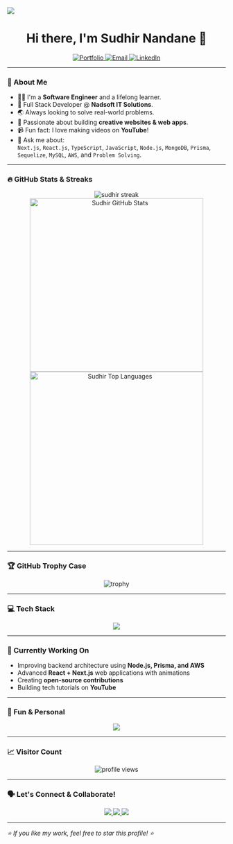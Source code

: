 <img widht="100%" src="https://camo.githubusercontent.com/48ec00ed4c84e771db4a1db90b56352923a8d644452a32b434d68e97006c9337/68747470733a2f2f63686b736b696c6c732e636f6d2f77702d636f6e74656e742f75706c6f6164732f323032302f30342f504e432d416e696d617465642d42616e6e6572732e676966" />

<h1 align="center">Hi there, I'm Sudhir Nandane 👋</h1>

<p align="center">
  <a href="https://codersudhir.github.io/">
    <img src="https://img.shields.io/badge/Portfolio-18A303?style=for-the-badge&logo=ionic&logoColor=white" alt="Portfolio"/>
  </a>
  <a href="mailto:nandanesudhir1@gmail.com">
    <img src="https://img.shields.io/badge/Gmail-D14836?style=for-the-badge&logo=gmail&logoColor=white" alt="Email"/>
  </a>
  <a href="https://www.linkedin.com/in/sudhir-nandane-38843212a/">
    <img src="https://img.shields.io/badge/LinkedIn-0077B5?style=for-the-badge&logo=linkedin&logoColor=white" alt="LinkedIn"/>
  </a>
</p>

---

### 🚀 About Me
- 🧑‍💻 I'm a **Software Engineer** and a lifelong learner.
- 🌱 Full Stack Developer @ **Nadsoft IT Solutions**.
- 🌏 Always looking to solve real-world problems.
- 🎨 Passionate about building **creative websites & web apps**.
- 📹 Fun fact: I love making videos on **YouTube**!
- 💬 Ask me about:  
  `Next.js`, `React.js`, `TypeScript`, `JavaScript`, `Node.js`, `MongoDB`, `Prisma`, `Sequelize`, `MySQL`, `AWS`, and `Problem Solving`.

---

### 🔥 GitHub Stats & Streaks

<p align="center">
  <img src="https://github-readme-streak-stats.herokuapp.com/?user=codersudhir&theme=algolia&hide_border=true" alt="sudhir streak" />
  <br>
  <img src="https://github-readme-stats.vercel.app/api?username=codersudhir&show_icons=true&theme=algolia&count_private=true&hide_border=true" alt="Sudhir GitHub Stats" width="400"/>
  <img src="https://github-readme-stats.vercel.app/api/top-langs/?username=codersudhir&theme=algolia&layout=compact&hide_border=true" alt="Sudhir Top Languages" width="400"/>
</p>

---

### 🏆 GitHub Trophy Case

<p align="center">
  <img src="https://github-profile-trophy.vercel.app/?username=codersudhir&theme=algolia&no-frame=true&row=2&column=4" alt="trophy" />
</p>

---

### 💻 Tech Stack

<p align="center">
    <img src="https://skillicons.dev/icons?i=html,css,bootstrap,tailwind,js,ts,react,nextjs,redux,nodejs,express,mongodb,mysql,prisma,sequelize,aws,git,github,postman,vscode" />
</p>

---

### 🎯 Currently Working On
- Improving backend architecture using **Node.js, Prisma, and AWS**
- Advanced **React + Next.js** web applications with animations
- Creating **open-source contributions**
- Building tech tutorials on **YouTube**

---

### 🌟 Fun & Personal

<p align="center">
  <img src="https://readme-typing-svg.demolab.com/?lines=I+love+Coding;I+love+Designing;Always+Learning+Something+New;Let's+Connect+and+Collaborate!&font=Fira%20Code&center=true&width=500&height=50&duration=3000&pause=1000&color=18A303" />
</p>

---

### 📈 Visitor Count
<p align="center">
  <img src="https://komarev.com/ghpvc/?username=codersudhir&label=Profile%20Views&color=18A303&style=flat" alt="profile views"/>
</p>

---

### 🗣️ Let's Connect & Collaborate!
<p align="center">
  <a href="https://codersudhir.github.io/">
    <img src="https://img.shields.io/badge/Portfolio-18A303?style=for-the-badge&logo=ionic&logoColor=white" />
  </a>
  <a href="mailto:nandanesudhir1@gmail.com">
    <img src="https://img.shields.io/badge/Gmail-D14836?style=for-the-badge&logo=gmail&logoColor=white" />
  </a>
  <a href="https://www.linkedin.com/in/sudhir-nandane-38843212a/">
    <img src="https://img.shields.io/badge/LinkedIn-0077B5?style=for-the-badge&logo=linkedin&logoColor=white" />
  </a>
</p>

---

_⭐ If you like my work, feel free to star this profile! ⭐_

